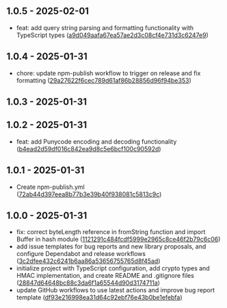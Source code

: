 ## 1.0.5 - 2025-02-01

- feat: add query string parsing and formatting functionality with TypeScript types ([a9d049aafa67ea57ae2d3c08cf4e731d3c6247e9](https://github.com/sseuniverse/crypto/commit/a9d049aafa67ea57ae2d3c08cf4e731d3c6247e9))

## 1.0.4 - 2025-01-31

- chore: update npm-publish workflow to trigger on release and fix formatting ([29a27622f6cec789d61af86b28856d96f94be353](https://github.com/sseuniverse/crypto/commit/29a27622f6cec789d61af86b28856d96f94be353))

## 1.0.3 - 2025-01-31

## 1.0.2 - 2025-01-31

- feat: add Punycode encoding and decoding functionality ([b4ead2d59df016c842ea9d8c5e6bcf100c90592d](https://github.com/sseuniverse/crypto/commit/b4ead2d59df016c842ea9d8c5e6bcf100c90592d))

## 1.0.1 - 2025-01-31

- Create npm-publish.yml ([72ab44d397eea8b77b3e39b40f938081c5813c9c](https://github.com/sseuniverse/crypto/commit/72ab44d397eea8b77b3e39b40f938081c5813c9c))

## 1.0.0 - 2025-01-31

- fix: correct byteLength reference in fromString function and import Buffer in hash module ([1121291c484fcdf5999e2965c8ce46f2b79c6c06](https://github.com/sseuniverse/crypto/commit/1121291c484fcdf5999e2965c8ce46f2b79c6c06))
- add issue templates for bug reports and new library proposals, and configure Dependabot and release workflows ([3c2dfee432c6241b6aa86a53656755765d8f45ad](https://github.com/sseuniverse/crypto/commit/3c2dfee432c6241b6aa86a53656755765d8f45ad))
- initialize project with TypeScript configuration, add crypto types and HMAC implementation, and create README and .gitignore files ([28847d64648bc88c3da6f1a65544d90d3174711a](https://github.com/sseuniverse/crypto/commit/28847d64648bc88c3da6f1a65544d90d3174711a))
- update GitHub workflows to use latest actions and improve bug report template ([df93e216998ea31d64c92ebf76e43b0be1efebfa](https://github.com/sseuniverse/crypto/commit/df93e216998ea31d64c92ebf76e43b0be1efebfa))
